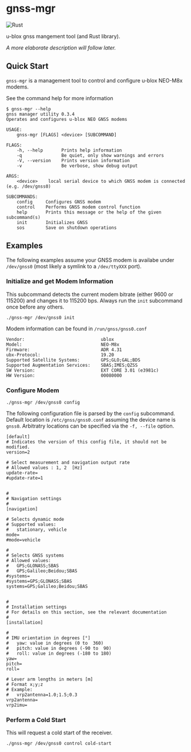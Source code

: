 # gnss-mgr

![Rust](https://github.com/renestraub/ubxlib_rust/workflows/Rust/badge.svg)

u-blox gnss mangement tool (and Rust library).

_A more elaborate description will follow later._


## Quick Start

`gnss-mgr` is a management tool to control and configure u-blox NEO-M8x modems.

See the command help for more information

```
$ gnss-mgr --help
gnss manager utility 0.3.4
Operates and configures u-blox NEO GNSS modems

USAGE:
    gnss-mgr [FLAGS] <device> [SUBCOMMAND]

FLAGS:
    -h, --help       Prints help information
    -q               Be quiet, only show warnings and errors
    -V, --version    Prints version information
    -v               Be verbose, show debug output

ARGS:
    <device>    local serial device to which GNSS modem is connected (e.g. /dev/gnss0)

SUBCOMMANDS:
    config     Configures GNSS modem
    control    Performs GNSS modem control function
    help       Prints this message or the help of the given subcommand(s)
    init       Initializes GNSS
    sos        Save on shutdown operations
```


## Examples

The following examples assume your GNSS modem is availabe under `/dev/gnss0` (most likely a symlink to a `/dev/ttyXXX` port).


### Initialize and get Modem Information

This subcommand detects the current modem bitrate (either 9600 or 115200) and changes it to 115200 bps. Always run the `init` subcommand once before any others.

```
./gnss-mgr /dev/gnss0 init
```

Modem information can be found in `/run/gnss/gnss0.conf`

```
Vendor:                             ublox
Model:                              NEO-M8x
Firmware:                           ADR 4.31
ubx-Protocol:                       19.20
Supported Satellite Systems:        GPS;GLO;GAL;BDS
Supported Augmentation Services:    SBAS;IMES;QZSS
SW Version:                         EXT CORE 3.01 (e3981c)
HW Version:                         00080000
```


### Configure Modem

```
./gnss-mgr /dev/gnss0 config
```


The following configuration file is parsed by the `config` subcommand. Default location is `/etc/gnss/gnss0.conf` assuming the device name is `gnss0`. Arbitratry locations can be specified via the `-f, --file` option.

```
[default]
# Indicates the version of this config file, it should not be modified.
version=2

# Select measurement and navigation output rate
# Allowed values : 1, 2  [Hz]
update-rate=
#update-rate=1


#
# Navigation settings
#
[navigation]

# Selects dynamic mode
# Supported values:
#   stationary, vehicle
mode=
#mode=vehicle

#
# Selects GNSS systems
# Allowed values:
#   GPS;GLONASS;SBAS
#   GPS;Galileo;Beidou;SBAS
#systems=
#systems=GPS;GLONASS;SBAS
systems=GPS;Galileo;Beidou;SBAS


#
# Installation settings
# For details on this section, see the relevant documentation
#
[installation]

#
# IMU orientation in degrees [°]
#   yaw: value in degrees (0 to  360)
#   pitch: value in degrees (-90 to  90)
#   roll: value in degrees (-180 to 180)
yaw=
pitch=
roll=

# Lever arm lengths in meters [m]
# Format x;y;z
# Example:
#   vrp2antenna=1.0;1.5;0.3
vrp2antenna=
vrp2imu=
```


### Perform a Cold Start

This will request a cold start of the receiver.

```
./gnss-mgr /dev/gnss0 control cold-start
```

